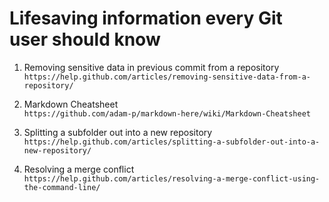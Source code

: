 # Lifesaving information every Git user should know
1. Removing sensitive data in previous commit from a repository  
`https://help.github.com/articles/removing-sensitive-data-from-a-repository/`

2. Markdown Cheatsheet  
`https://github.com/adam-p/markdown-here/wiki/Markdown-Cheatsheet`

3. Splitting a subfolder out into a new repository  
`https://help.github.com/articles/splitting-a-subfolder-out-into-a-new-repository/`


4. Resolving a merge conflict  
`https://help.github.com/articles/resolving-a-merge-conflict-using-the-command-line/`
